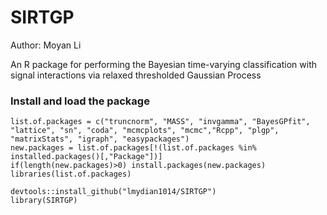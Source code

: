 # SIRTGP
Author: Moyan Li

An R package for performing the Bayesian time-varying classification with signal interactions via relaxed thresholded Gaussian Process
### Install and load the package
```
list.of.packages = c("truncnorm", "MASS", "invgamma", "BayesGPfit", "lattice", "sn", "coda", "mcmcplots", "mcmc","Rcpp", "plgp", "matrixStats", "igraph", "easypackages")
new.packages = list.of.packages[!(list.of.packages %in% installed.packages()[,"Package"])]
if(length(new.packages)>0) install.packages(new.packages)
libraries(list.of.packages)

devtools::install_github("lmydian1014/SIRTGP")
library(SIRTGP)
